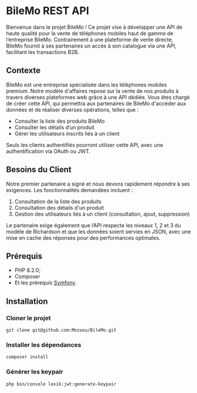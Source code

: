 # BileMo REST API

Bienvenue dans le projet BileMo ! Ce projet vise à développer une API de haute qualité pour la vente de téléphones mobiles haut de gamme de l’entreprise BileMo. Contrairement à une plateforme de vente directe, BileMo fournit à ses partenaires un accès à son catalogue via une API, facilitant les transactions B2B.

## Contexte

BileMo est une entreprise spécialisée dans les téléphones mobiles premium. Notre modèle d'affaires repose sur la vente de nos produits à travers diverses plateformes web grâce à une API dédiée. Vous êtes chargé de créer cette API, qui permettra aux partenaires de BileMo d'accéder aux données et de réaliser diverses opérations, telles que :

-   Consulter la liste des produits BileMo
-   Consulter les détails d’un produit
-   Gérer les utilisateurs inscrits liés à un client

Seuls les clients authentifiés pourront utiliser cette API, avec une authentification via OAuth ou JWT.

## Besoins du Client

Notre premier partenaire a signé et nous devons rapidement répondre à ses exigences. Les fonctionnalités demandées incluent :

1.  Consultation de la liste des produits
2.  Consultation des détails d'un produit
3.  Gestion des utilisateurs liés à un client (consultation, ajout, suppression)

Le partenaire exige également que l’API respecte les niveaux 1, 2 et 3 du modèle de Richardson et que les données soient servies en JSON, avec une mise en cache des réponses pour des performances optimales.
## Prérequis
-   PHP 8.2.0;
- Composer
-   Et les prérequis [Symfony](https://symfony.com/doc/current/setup.html#technical-requirements).
## Installation
### Cloner le projet
    git clone git@github.com:Mozoou/BileMo.git
### Installer les dépendances
    composer install
### Générer les keypair
    php bin/console lexik:jwt:generate-keypair


